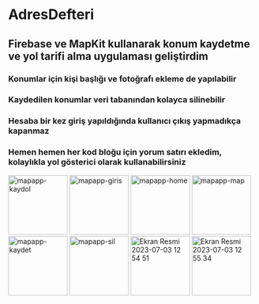 # AdresDefteri
## Firebase ve MapKit kullanarak konum kaydetme ve yol tarifi alma uygulaması geliştirdim
### Konumlar için kişi başlığı ve fotoğrafı ekleme de yapılabilir
### Kaydedilen konumlar veri tabanından kolayca silinebilir
### Hesaba bir kez giriş yapıldığında kullanıcı çıkış yapmadıkça kapanmaz
### Hemen hemen her kod bloğu için yorum satırı ekledim, kolaylıkla yol gösterici olarak kullanabilirsiniz


<img width="120" alt="mapapp-kaydol" src="https://github.com/zehraCoskun/AdresDefteri/assets/110024096/337eeaa3-155d-4bba-b92c-64262c3e9edd">
<img width="120" alt="mapapp-giris" src="https://github.com/zehraCoskun/AdresDefteri/assets/110024096/dbee3069-f064-4583-bc84-b35abacdbdd2">
<img width="120" alt="mapapp-home" src="https://github.com/zehraCoskun/AdresDefteri/assets/110024096/5908df02-469b-4a6c-99fa-053614e222f9">
<img width="120" alt="mapapp-map" src="https://github.com/zehraCoskun/AdresDefteri/assets/110024096/1074b289-d4e3-48e2-a638-34ac270a733d">
<img width="120" alt="mapapp-kaydet" src="https://github.com/zehraCoskun/AdresDefteri/assets/110024096/269f1958-f7c5-42c2-af85-87d1c29cbb57">
<img width="120" alt="mapapp-sil" src="https://github.com/zehraCoskun/AdresDefteri/assets/110024096/e7508930-72eb-443d-ae71-bb0a75f2d329">
<img width="120" alt="Ekran Resmi 2023-07-03 12 54 51" src="https://github.com/zehraCoskun/AdresDefteri/assets/110024096/16e06585-2cdf-4d6c-99a0-0e2f00913d1b">
<img width="120" alt="Ekran Resmi 2023-07-03 12 55 34" src="https://github.com/zehraCoskun/AdresDefteri/assets/110024096/2c55a340-4c81-4c75-89a0-8856906e7df8">
